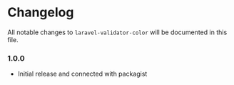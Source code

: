 # Changelog

All notable changes to `laravel-validator-color` will be documented in this file.

### 1.0.0
- Initial release and connected with packagist
